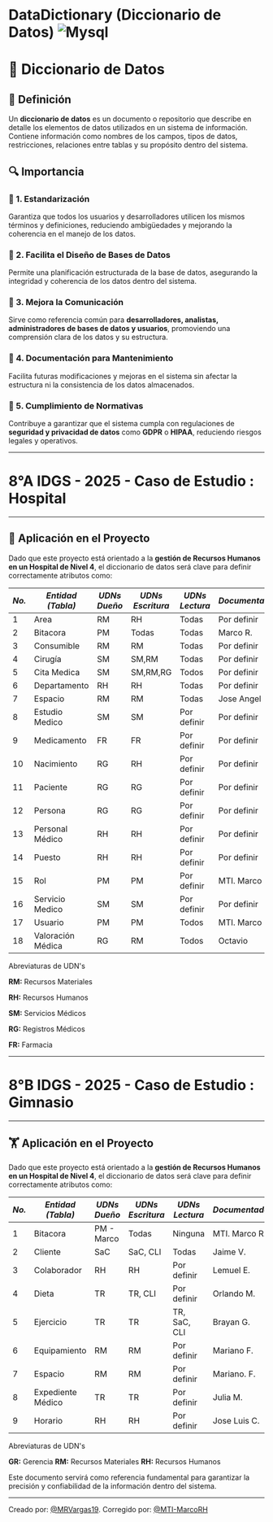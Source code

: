    #  DataDictionary (Diccionario de Datos) ![Mysql](https://img.shields.io/badge/MySQL-00000F?style=for-the-badge&logo=mysql&logoColor=white)

# 📖 Diccionario de Datos  

## 📌 Definición  
Un **diccionario de datos** es un documento o repositorio que describe en detalle los elementos de datos utilizados en un sistema de información. Contiene información como nombres de los campos, tipos de datos, restricciones, relaciones entre tablas y su propósito dentro del sistema.  

## 🔍 Importancia  

### 📌 1. Estandarización  
Garantiza que todos los usuarios y desarrolladores utilicen los mismos términos y definiciones, reduciendo ambigüedades y mejorando la coherencia en el manejo de los datos.  

### 📌 2. Facilita el Diseño de Bases de Datos  
Permite una planificación estructurada de la base de datos, asegurando la integridad y coherencia de los datos dentro del sistema.  

### 📌 3. Mejora la Comunicación  
Sirve como referencia común para **desarrolladores, analistas, administradores de bases de datos y usuarios**, promoviendo una comprensión clara de los datos y su estructura.  

### 📌 4. Documentación para Mantenimiento  
Facilita futuras modificaciones y mejoras en el sistema sin afectar la estructura ni la consistencia de los datos almacenados.  

### 📌 5. Cumplimiento de Normativas  
Contribuye a garantizar que el sistema cumpla con regulaciones de **seguridad y privacidad de datos** como **GDPR** o **HIPAA**, reduciendo riesgos legales y operativos.  


---
# 8°A IDGS - 2025 -   Caso de Estudio : Hospital
---
## 🏥 Aplicación en el Proyecto  
Dado que este proyecto está orientado a la **gestión de Recursos Humanos en un Hospital de Nivel 4**, el diccionario de datos será clave para definir correctamente atributos como:  

|*No.*|*Entidad (Tabla)* |*UDNs Dueño*|*UDNs Escritura*|*UDNs Lectura*|*Documentador*|
|----------|--------|---|-------------|---|----|
|1|Area|RM|RH|Todas|Por definir|
|2|Bitacora|PM|Todas|Todas|Marco R.|
|3|Consumible|RM|RM|Todas|Por definir|
|4|Cirugía|SM|SM,RM|Todas|Por definir|
|5|Cita Medica|SM|SM,RM,RG|Todos|Por definir|
|6|Departamento|RH|RH|Todas|Por definir|
|7|Espacio|RM|RM|Todas|Jose Angel|
|8|Estudio Medico|SM|SM|Por definir|Por definir|
|9|Medicamento|FR|FR|Por definir|Por definir|
|10|Nacimiento|RG|RH|Por definir|Por definir|
|11|Paciente|RG|RG|Por definir|Por definir|
|12|Persona|RG|RG|Por definir|Por definir|
|13|Personal Médico|RH|RH|Por definir|Por definir|
|14|Puesto|RH|RH|Por definir|Por definir|
|15|Rol|PM|PM|Por definir|MTI. Marco R.|
|16|Servicio Medico|SM|SM|Por definir|Por definir|
|17|Usuario|PM|PM|Todos|MTI. Marco R.|
|18|Valoración Médica|RG|RM|Todos|Octavio|


Abreviaturas de UDN's

   **RM:** Recursos Materiales

   **RH:** Recursos Humanos

   **SM:** Servicios Médicos

   **RG:** Registros Médicos
   
   **FR:** Farmacia



---
# 8°B IDGS - 2025 -   Caso de Estudio : Gimnasio
---
## 🏋️ Aplicación en el Proyecto  
Dado que este proyecto está orientado a la **gestión de Recursos Humanos en un Hospital de Nivel 4**, el diccionario de datos será clave para definir correctamente atributos como:  


|*No.*|*Entidad (Tabla)* |*UDNs Dueño*|*UDNs Escritura*|*UDNs Lectura*|*Documentador*|
|----------|--------|---|-------------|---|----|
|1|Bitacora|PM - Marco|Todas|Ninguna|MTI. Marco R.|
|2|Cliente|SaC|SaC, CLI|Todas|Jaime V.|
|3|Colaborador|RH|RH| Por definir|Lemuel E.|
|4|Dieta|TR|TR, CLI|Por definir|Orlando M.|
|5|Ejercicio|TR|TR|TR, SaC, CLI|Brayan G.|
|6|Equipamiento|RM|RM|Por definir|Mariano F.|
|7|Espacio|RM|RM|Por definir|Mariano. F.|
|8|Expediente Médico|TR|TR|Por definir|Julia M.|
|9|Horario|RH|RH|Por definir|Jose Luis C.|


Abreviaturas de UDN's

   **GR:** Gerencia
   **RM:** Recursos Materiales
   **RH:** Recursos Humanos



Este documento servirá como referencia fundamental para garantizar la precisión y confiabilidad de la información dentro del sistema.  


---
Creado por: [@MRVargas19](https://github.com/MRVargas19).
Corregido por: [@MTI-MarcoRH](https://github.com/MTI-MarcoRH)

